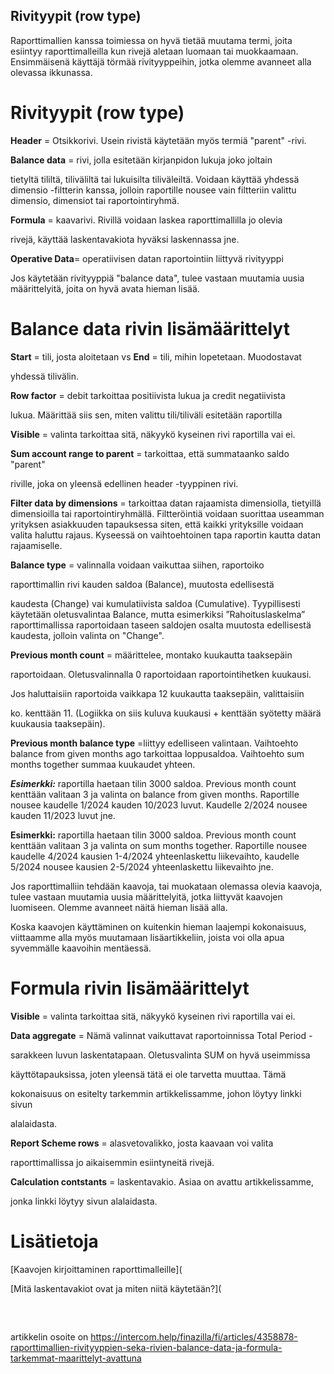 ## Rivityypit (row type)

Raporttimallien kanssa toimiessa on hyvä tietää muutama termi, joita esiintyy raporttimalleilla kun rivejä aletaan luomaan tai muokkaamaan. Ensimmäisenä käyttäjä törmää rivityyppeihin, jotka olemme avanneet alla olevassa ikkunassa.

# Rivityypit (row type)

**Header** = Otsikkorivi. Usein rivistä käytetään myös termiä "parent" -rivi.

**Balance data** = rivi, jolla esitetään kirjanpidon lukuja joko joltain

tietyltä tililtä, tiliväliltä tai lukuisilta tiliväleiltä. Voidaan käyttää yhdessä dimensio -filtterin kanssa, jolloin raportille nousee vain filtteriin valittu dimensio, dimensiot tai raportointiryhmä.

**Formula** = kaavarivi. Rivillä voidaan laskea raporttimallilla jo olevia

rivejä, käyttää laskentavakiota hyväksi laskennassa jne.

**Operative Data**= operatiivisen datan raportointiin liittyvä rivityyppi

Jos käytetään rivityyppiä "balance data", tulee vastaan muutamia uusia määrittelyitä, joita on hyvä avata hieman lisää.

# Balance data rivin lisämäärittelyt

**Start** = tili, josta aloitetaan vs **End** = tili, mihin lopetetaan. Muodostavat

yhdessä tilivälin.

**Row factor** = debit tarkoittaa positiivista lukua ja credit negatiivista

lukua. Määrittää siis sen, miten valittu tili/tiliväli esitetään raportilla

**Visible** = valinta tarkoittaa sitä, näkyykö kyseinen rivi raportilla vai ei.

**Sum account range to parent** = tarkoittaa, että summataanko saldo "parent"

riville, joka on yleensä edellinen header -tyyppinen rivi.

**Filter data by dimensions** = tarkoittaa datan rajaamista dimensiolla, tietyillä dimensioilla tai raportointiryhmällä. Filtteröintiä voidaan suorittaa useamman yrityksen asiakkuuden tapauksessa siten, että kaikki yrityksille voidaan valita haluttu rajaus. Kyseessä on vaihtoehtoinen tapa raportin kautta datan rajaamiselle.

**Balance type** = valinnalla voidaan vaikuttaa siihen, raportoiko

raporttimallin rivi kauden saldoa (Balance), muutosta edellisestä

kaudesta (Change) vai kumulatiivista saldoa (Cumulative). Tyypillisesti käytetään oletusvalintaa Balance, mutta esimerkiksi ”Rahoituslaskelma” raporttimallissa raportoidaan taseen saldojen osalta muutosta edellisestä kaudesta, jolloin valinta on "Change".

**Previous month count** = määrittelee, montako kuukautta taaksepäin

raportoidaan. Oletusvalinnalla 0 raportoidaan raportointihetken kuukausi.

Jos haluttaisiin raportoida vaikkapa 12 kuukautta taaksepäin, valittaisiin

ko. kenttään 11. (Logiikka on siis kuluva kuukausi + kenttään syötetty määrä kuukausia taaksepäin).

**Previous month balance type** =liittyy edelliseen valintaan. Vaihtoehto balance from given months ago tarkoittaa loppusaldoa. Vaihtoehto sum months together summaa kuukaudet yhteen.

***Esimerkki:*** raportilla haetaan tilin 3000 saldoa. Previous month count kenttään valitaan 3 ja valinta on balance from given months. Raportille nousee kaudelle 1/2024 kauden 10/2023 luvut. Kaudelle 2/2024 nousee kauden 11/2023 luvut jne.

**Esimerkki:** raportilla haetaan tilin 3000 saldoa. Previous month count kenttään valitaan 3 ja valinta on sum months together. Raportille nousee kaudelle 4/2024 kausien 1-4/2024 yhteenlaskettu liikevaihto, kaudelle 5/2024 nousee kausien 2-5/2024 yhteenlaskettu liikevaihto jne.

Jos raporttimalliin tehdään kaavoja, tai muokataan olemassa olevia kaavoja, tulee vastaan muutamia uusia määrittelyitä, jotka liittyvät kaavojen luomiseen. Olemme avanneet näitä hieman lisää alla.

Koska kaavojen käyttäminen on kuitenkin hieman laajempi kokonaisuus, viittaamme alla myös muutamaan lisäartikkeliin, joista voi olla apua syvemmälle kaavoihin mentäessä.

# 

# Formula rivin lisämäärittelyt

**Visible** = valinta tarkoittaa sitä, näkyykö kyseinen rivi raportilla vai ei.

**Data aggregate** = Nämä valinnat vaikuttavat raportoinnissa Total Period -

sarakkeen luvun laskentatapaan. Oletusvalinta SUM on hyvä useimmissa

käyttötapauksissa, joten yleensä tätä ei ole tarvetta muuttaa. Tämä

kokonaisuus on esitelty tarkemmin artikkelissamme, johon löytyy linkki sivun

alalaidasta.

**Report Scheme rows** = alasvetovalikko, josta kaavaan voi valita

raporttimallissa jo aikaisemmin esiintyneitä rivejä.

**Calculation contstants** = laskentavakio. Asiaa on avattu artikkelissamme,

jonka linkki löytyy sivun alalaidasta.

# Lisätietoja

[Kaavojen kirjoittaminen raporttimalleille](

[Mitä laskentavakiot ovat ja miten niitä käytetään?](

## 

​



artikkelin osoite on https://intercom.help/finazilla/fi/articles/4358878-raporttimallien-rivityyppien-seka-rivien-balance-data-ja-formula-tarkemmat-maarittelyt-avattuna

